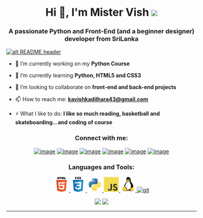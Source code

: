 <h1 align="center">Hi 👋, I'm Mister Vish <img height="40" src="https://emoji.gg/assets/emoji/7333-parrotdance.gif"></h1>
<h3 align="center">A passionate Python and Front-End (and a beginner designer) developer from SriLanka</h3>

<a href="https://cdn.discordapp.com/attachments/871409166336544799/877834690944438293/PicsArt_08-19-01.21.48.jpg" target="_blank" rel="download org image">![alt README header](https://cdn.discordapp.com/attachments/871409166336544799/877834690944438293/PicsArt_08-19-01.21.48.jpg?raw=true)</a>

- 🔭 I’m currently working on my **Python Course**

- 🌱 I’m currently learning **Python, HTML5 and CSS3**

- 👯 I’m looking to collaborate on **front-end and back-end projects**

- 📫 How to reach me: **kavishkadilhara43@gmail.com**

- ⚡ What I like to do: **I like so much reading, basketball and skateboarding...and coding of course**

<h3 align="center">Connect with me:</h3>
<div align="center">

[![image](https://img.shields.io/badge/Telegram-2CA5E0?style=for-the-badge&logo=telegram&logoColor=white)](https://t.me/Kavishka_Dilhara)
[![image](https://img.shields.io/badge/Discord-7289DA?style=for-the-badge&logo=discord&logoColor=white)](https://dsc.gg/dopecitysrilanka)
[![image](https://img.shields.io/badge/-YouTube-red?&style=for-the-badge&logo=youtube&logoColor=white)](https://www.youtube.com/channel/UCnystaafXp0UgiqahHeQRcQ)
[![image](https://img.shields.io/badge/Gmail-D14836?style=for-the-badge&logo=gmail&logoColor=white)](kavishkadilhara43@gmail.com)
[![image](https://img.shields.io/badge/Steam-000000?style=for-the-badge&logo=steam&logoColor=white)](https://steamcommunity.com/profiles/76561199181968689)
[![image](https://img.shields.io/badge/cfx-D14836?style=for-the-badge&logo=fivem&logoColor=white)](https://forum.cfx.re/u/mr_vish999)

  
</div>

<h3 align="center">Languages and Tools:</h3>

<p align="center"> 
  <a href="https://www.w3.org/html/" target="_blank"> 
    <img src="https://raw.githubusercontent.com/devicons/devicon/master/icons/html5/html5-original-wordmark.svg" alt="html5" width="40" height="40"/> 
  </a>
  <a href="https://www.w3schools.com/css/" target="_blank"> 
    <img src="https://raw.githubusercontent.com/devicons/devicon/master/icons/css3/css3-original-wordmark.svg" alt="css3" width="40" height="40"/> 
  </a> 
  <a href="https://www.python.org" target="_blank"> 
    <img src="https://raw.githubusercontent.com/devicons/devicon/master/icons/python/python-original.svg" alt="python" width="40" height="40"/> 
  </a>  
  <a href="https://developer.mozilla.org/en-US/docs/Web/JavaScript" target="_blank"> 
    <img src="https://raw.githubusercontent.com/devicons/devicon/master/icons/javascript/javascript-original.svg" alt="javascript" width="40" height="40"/> 
  </a> 
  <a href="https://www.linux.org/" target="_blank"> 
    <img src="https://raw.githubusercontent.com/devicons/devicon/master/icons/linux/linux-original.svg" alt="linux" width="40" height="40"/> 
  </a> 
  <a href="https://git-scm.com/" target="_blank"> 
    <img src="https://www.vectorlogo.zone/logos/git-scm/git-scm-icon.svg" alt="git" width="40" height="40"/> 
  </a>
</p>

<p align= "center">
  <img height= "150" src="https://github-readme-stats.vercel.app/api?username=ImMisterVish&theme=blue-green" />
  <img height= "150" src="https://github-readme-stats.vercel.app/api/top-langs/?username=ImMisterVish&theme=blue-green" />
</p>

------
